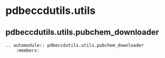 # pdbeccdutils.utils

## pdbeccdutils.utils.pubchem_downloader

```eval_rst
.. automodule:: pdbeccdutils.utils.pubchem_downloader
    :members:
```